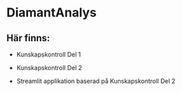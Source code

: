 # DiamantAnalys

## Här finns: 

- Kunskapskontroll Del 1

- Kunskapskontroll Del 2

- Streamlit applikation baserad på Kunskapskontroll Del 2
